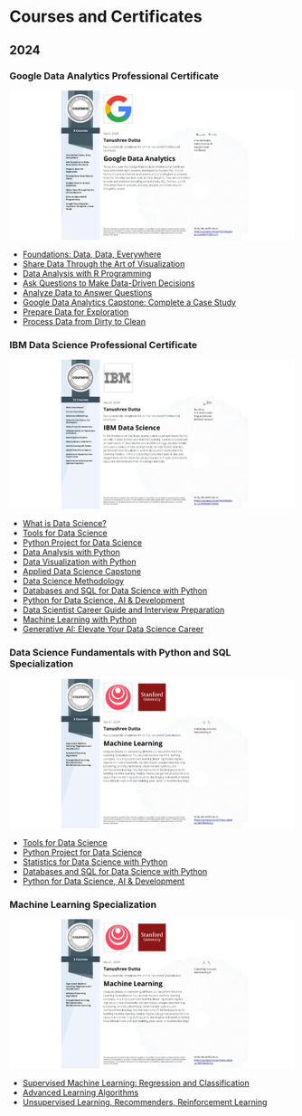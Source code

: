 #  Courses and Certificates
## 2024

### Google Data Analytics Professional Certificate
<td markdown="span"><img src="https://github.com/dutta-tanushree/dutta-tanushree.github.io/blob/master/pdf/certificates/google-data/google_certi.jpeg?raw=true"></td>

- [Foundations: Data, Data, Everywhere](https://www.coursera.org/account/accomplishments/certificate/H5AMSRUN8ESM)
- [Share Data Through the Art of Visualization](https://www.coursera.org/account/accomplishments/certificate/REY8ZBCQ71YK)
- [Data Analysis with R Programming](https://www.coursera.org/account/accomplishments/certificate/JWZCCIRAPEDJ)
- [Ask Questions to Make Data-Driven Decisions](https://www.coursera.org/account/accomplishments/certificate/SJFAKH66J5N2)
- [Analyze Data to Answer Questions](https://www.coursera.org/account/accomplishments/certificate/6Y4GQ7K3NQGN)
- [Google Data Analytics Capstone: Complete a Case Study](https://www.coursera.org/account/accomplishments/certificate/Y5RMAT4OUG0R)
- [Prepare Data for Exploration](https://www.coursera.org/account/accomplishments/certificate/HFJARJ3ZEXR7)
- [Process Data from Dirty to Clean](https://www.coursera.org/account/accomplishments/certificate/V45NDW2ALS2P)

### IBM Data Science Professional Certificate
<td markdown="span"><img src="https://github.com/dutta-tanushree/dutta-tanushree.github.io/blob/master/pdf/certificates/IBM-Data-Science-Professional/IBM_Certificate.jpeg?raw=true"></td>

- [What is Data Science?](https://www.coursera.org/account/accomplishments/certificate/EK3Y6PY538XS)
- [Tools for Data Science](https://www.coursera.org/account/accomplishments/certificate/6UKTMYVKU4CU)
- [Python Project for Data Science](https://www.coursera.org/account/accomplishments/certificate/WP5R02QG2144)
- [Data Analysis with Python](https://www.coursera.org/account/accomplishments/certificate/0P3JJETAR0M7)
- [Data Visualization with Python](https://www.coursera.org/account/accomplishments/certificate/CVFQZR3C1N3U)
- [Applied Data Science Capstone](https://www.coursera.org/account/accomplishments/certificate/CM3TJ0AEGR8S)
- [Data Science Methodology](https://www.coursera.org/account/accomplishments/certificate/HGV05VFKCWZM)
- [Databases and SQL for Data Science with Python](https://www.coursera.org/account/accomplishments/certificate/WAHSRFZH6OAB)
- [Python for Data Science, AI & Development](https://www.coursera.org/account/accomplishments/certificate/DR7FZZBC8F77)
- [Data Scientist Career Guide and Interview Preparation](https://www.coursera.org/account/accomplishments/certificate/6Z7CV15IQ3VD)
- [Machine Learning with Python](https://www.coursera.org/account/accomplishments/certificate/40QPT93DHTKC)
- [Generative AI: Elevate Your Data Science Career](https://www.coursera.org/account/accomplishments/certificate/FBNFSVXRNSY4)

### Data Science Fundamentals with Python and SQL Specialization
<td markdown="span"><img src="https://github.com/dutta-tanushree/dutta-tanushree.github.io/blob/master/pdf/certificates/ML/ML_stanford.jpeg?raw=true"></td>

- [Tools for Data Science](https://www.coursera.org/account/accomplishments/certificate/6UKTMYVKU4CU)
- [Python Project for Data Science](https://www.coursera.org/account/accomplishments/certificate/WP5R02QG2144)
- [Statistics for Data Science with Python]()
- [Databases and SQL for Data Science with Python](https://www.coursera.org/account/accomplishments/certificate/WAHSRFZH6OAB)
- [Python for Data Science, AI & Development](https://www.coursera.org/account/accomplishments/certificate/DR7FZZBC8F77)

### Machine Learning Specialization
<td markdown="span"><img src="https://github.com/dutta-tanushree/dutta-tanushree.github.io/blob/master/pdf/certificates/ML/ML_stanford.jpeg?raw=true"></td>

- [Supervised Machine Learning: Regression and Classification](https://www.coursera.org/account/accomplishments/certificate/FLHSB46LEP8U)
- [Advanced Learning Algorithms](https://www.coursera.org/account/accomplishments/certificate/GD304C4IBI4T)
- [Unsupervised Learning, Recommenders, Reinforcement Learning](https://www.coursera.org/account/accomplishments/certificate/UVK5HF9MVXTA)


